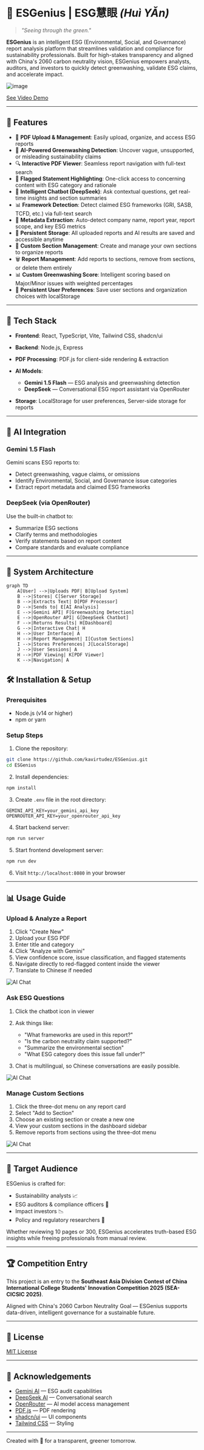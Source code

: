 ﻿# 🧠 ESGenius | ESG慧眼 *(Huì YǍn)*

> *"Seeing through the green."*

**ESGenius** is an intelligent ESG (Environmental, Social, and Governance) report analysis platform that streamlines validation and compliance for sustainability professionals. Built for high-stakes transparency and aligned with China's 2060 carbon neutrality vision, ESGenius empowers analysts, auditors, and investors to quickly detect greenwashing, validate ESG claims, and accelerate impact.

![image](https://github.com/user-attachments/assets/0efde8c0-54f9-4c3b-a3b1-54c4a4a40f11)

[See Video Demo](https://drive.google.com/file/d/1eNWfeRM2GADh3a-6_WLPWRb_gROq_z3W/view?usp=sharing)

---

## 🌟 Features

* 📄 **PDF Upload & Management**: Easily upload, organize, and access ESG reports
* 🤖 **AI-Powered Greenwashing Detection**: Uncover vague, unsupported, or misleading sustainability claims
* 🔍 **Interactive PDF Viewer**: Seamless report navigation with full-text search
* 🚩 **Flagged Statement Highlighting**: One-click access to concerning content with ESG category and rationale
* 💬 **Intelligent Chatbot (DeepSeek)**: Ask contextual questions, get real-time insights and section summaries
* 📊 **Framework Detection**: Detect claimed ESG frameworks (GRI, SASB, TCFD, etc.) via full-text search
* 🧾 **Metadata Extraction**: Auto-detect company name, report year, report scope, and key ESG metrics
* 💾 **Persistent Storage**: All uploaded reports and AI results are saved and accessible anytime
* 📁 **Custom Section Management**: Create and manage your own sections to organize reports
* 🗑️ **Report Management**: Add reports to sections, remove from sections, or delete them entirely
* 📊 **Custom Greenwashing Score**: Intelligent scoring based on Major/Minor issues with weighted percentages
* 🔄 **Persistent User Preferences**: Save user sections and organization choices with localStorage

---

## 🚀 Tech Stack

* **Frontend**: React, TypeScript, Vite, Tailwind CSS, shadcn/ui
* **Backend**: Node.js, Express
* **PDF Processing**: PDF.js for client-side rendering & extraction
* **AI Models**:

  * **Gemini 1.5 Flash** — ESG analysis and greenwashing detection
  * **DeepSeek** — Conversational ESG report assistant via OpenRouter
* **Storage**: LocalStorage for user preferences, Server-side storage for reports

---

## 🧠 AI Integration

### Gemini 1.5 Flash

Gemini scans ESG reports to:

* Detect greenwashing, vague claims, or omissions
* Identify Environmental, Social, and Governance issue categories
* Extract report metadata and claimed ESG frameworks

### DeepSeek (via OpenRouter)

Use the built-in chatbot to:

* Summarize ESG sections
* Clarify terms and methodologies
* Verify statements based on report content
* Compare standards and evaluate compliance

---

## 🔄 System Architecture

```mermaid
graph TD
    A[User] -->|Uploads PDF| B[Upload System]
    B -->|Stores| C[Server Storage]
    B -->|Extracts Text| D[PDF Processor]
    D -->|Sends to| E[AI Analysis]
    E -->|Gemini API| F[Greenwashing Detection]
    E -->|OpenRouter API| G[DeepSeek Chatbot]
    F -->|Returns Results| H[Dashboard]
    G -->|Interactive Chat| H
    H -->|User Interface| A
    H -->|Report Management| I[Custom Sections]
    I -->|Stores Preferences| J[LocalStorage]
    J -->|User Sessions| A
    H -->|PDF Viewing| K[PDF Viewer]
    K -->|Navigation| A
```

## 🛠️ Installation & Setup

### Prerequisites

* Node.js (v14 or higher)
* npm or yarn

### Setup Steps

1. Clone the repository:

```bash
git clone https://github.com/kavirtudez/ESGenius.git
cd ESGenius
```

2. Install dependencies:

```bash
npm install
```

3. Create `.env` file in the root directory:

```env
GEMINI_API_KEY=your_gemini_api_key
OPENROUTER_API_KEY=your_openrouter_api_key
```

4. Start backend server:

```bash
npm run server
```

5. Start frontend development server:

```bash
npm run dev
```

6. Visit `http://localhost:8080` in your browser

---

## 📊 Usage Guide

### Upload & Analyze a Report

1. Click "Create New"
2. Upload your ESG PDF
3. Enter title and category
4. Click "Analyze with Gemini"
5. View confidence score, issue classification, and flagged statements
6. Navigate directly to red-flagged content inside the viewer
7. Translate to Chinese if needed
   
![AI Chat](chinesetrans.png)

### Ask ESG Questions

1. Click the chatbot icon in viewer
2. Ask things like:

   * "What frameworks are used in this report?"
   * "Is the carbon neutrality claim supported?"
   * "Summarize the environmental section"
   * "What ESG category does this issue fall under?"
3. Chat is multilingual, so Chinese conversations are easily possible.

![AI Chat](chat.png)


   
### Manage Custom Sections

1. Click the three-dot menu on any report card
2. Select "Add to Section"
3. Choose an existing section or create a new one
4. View your custom sections in the dashboard sidebar
5. Remove reports from sections using the three-dot menu

![AI Chat](sections.png)

---

## 🎯 Target Audience

ESGenius is crafted for:

* Sustainability analysts 📈
* ESG auditors & compliance officers 📆
* Impact investors 📉
* Policy and regulatory researchers 🏢

Whether reviewing 10 pages or 300, ESGenius accelerates truth-based ESG insights while freeing professionals from manual review.

---

## 🏆 Competition Entry

This project is an entry to the **Southeast Asia Division Contest of China International College Students' Innovation Competition 2025 (SEA-CICSIC 2025)**.

Aligned with China's 2060 Carbon Neutrality Goal — ESGenius supports data-driven, intelligent governance for a sustainable future.

---

## 📄 License

[MIT License](LICENSE)

---

## 🙏 Acknowledgements

* [Gemini AI](https://ai.google.dev/) — ESG audit capabilities
* [DeepSeek AI](https://www.deepseek.ai/) — Conversational search
* [OpenRouter](https://openrouter.ai/) — AI model access management
* [PDF.js](https://mozilla.github.io/pdf.js/) — PDF rendering
* [shadcn/ui](https://ui.shadcn.com/) — UI components
* [Tailwind CSS](https://tailwindcss.com/) — Styling

---

Created with 💚 for a transparent, greener tomorrow.
